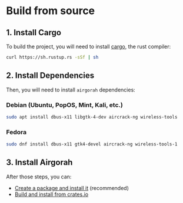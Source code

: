 # Build from source

## 1. Install Cargo

To build the project, you will need to install [cargo](https://www.rust-lang.org/tools/install), the rust compiler:

```sh
curl https://sh.rustup.rs -sSf | sh
```

## 2. Install Dependencies

Then, you will need to install `airgorah` dependencies:

### Debian (Ubuntu, PopOS, Mint, Kali, etc.)

```sh
sudo apt install dbus-x11 libgtk-4-dev aircrack-ng wireless-tools
```

### Fedora

```sh
sudo dnf install dbus-x11 gtk4-devel aircrack-ng wireless-tools-1
```

## 3. Install Airgorah

After those steps, you can:

- [Create a package and install it](packaging.md) (recommended)
- [Build and install from crates.io](installation.md)
